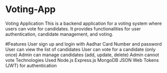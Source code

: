 # Voting-App
Voting Application
This is a backend application for a voting system where users can vote for candidates. It provides functionalities for user authentication, candidate management, and voting.


#Features
User sign up and login with Aadhar Card Number and password
User can view the list of candidates
User can vote for a candidate (only once)
Admin can manage candidates (add, update, delete)
Admin cannot vote
Technologies Used
Node.js
Express.js
MongoDB
JSON Web Tokens (JWT) for authentication
